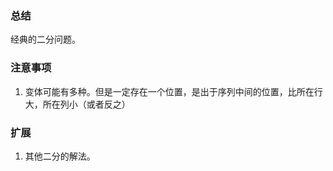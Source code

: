 ### 总结

  经典的二分问题。
 
### 注意事项

  1. 变体可能有多种。但是一定存在一个位置，是出于序列中间的位置，比所在行大，所在列小（或者反之）

### 扩展

  1. 其他二分的解法。